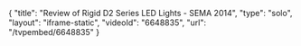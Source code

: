 {
    "title": "Review of Rigid D2 Series LED Lights - SEMA 2014",
    "type": "solo",
    "layout": "iframe-static",
    "videoId": "6648835",
    "url": "\/tvpembed\/6648835"
}